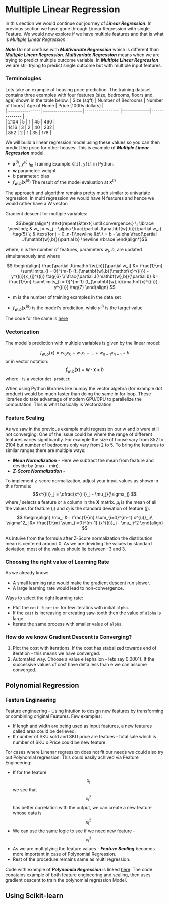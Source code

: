 # Multiple Linear Regression
In this section we would continue our journey of ***Linear Regression***. In previous section we have gone through Linear Regression with single Feature. We would now explore if we have multiple features and that is what is *Multiple Linear Regression*.

***Note*** Do not confuse with ***Multivariate Regression*** which is different than ***Multiple Linear Regression***. ***Multivariate Regression*** means when we are trying to predict multiple outcome variable. In ***Multiple Linear Regression*** we are still trying to predict single outcome but with multiple input features.

### Terminologies
Lets take an example of housing price prediction. The training dataset contains three examples with four features (size, bedrooms, floors and, age) shown in the table below.
| Size (sqft) | Number of Bedrooms  | Number of floors | Age of  Home | Price (1000s dollars)  |   
| ----------------| ------------------- |----------------- |--------------|-------------- |  
| 2104            | 5                   | 1                | 45           | 460           |  
| 1416            | 3                   | 2                | 40           | 232           |  
| 852             | 2                   | 1                | 35           | 178           |  

We will build a linear regression model using these values so you can then predict the price for other houses. This is example of ***Multiple Linear Regression*** model.

* $\mathbf{x}^{(i)}$, $y^{(i)}$ $i_{th}$ Training Example  `X[i]`, `y[i]` in Python.
* $\mathbf{w}$   parameter: weight
* $b$           parameter: bias
* $f_{\mathbf{w},b}(\mathbf{x}^{(i)})$ The result of the model evaluation at $\mathbf{x}^{(i)}$

The approach and algorithm remains pretty much similar to univariate regression. In multi regression we would have N features and hence we would rather have a W vector:

Gradient descent for multiple variables:

$$\begin{align*} \text{repeat}&\text{ until convergence:} \; \lbrace \newline\;
& w_j = w_j -  \alpha \frac{\partial J(\mathbf{w},b)}{\partial w_j} \tag{5}  \; & \text{for j = 0..n-1}\newline
&b\ \ = b -  \alpha \frac{\partial J(\mathbf{w},b)}{\partial b}  \newline \rbrace
\end{align*}$$

where, n is the number of features, parameters $w_j$,  $b$, are updated simultaneously and where  

$$
\begin{align}
\frac{\partial J(\mathbf{w},b)}{\partial w_j}  &= \frac{1}{m} \sum\limits_{i = 0}^{m-1} (f_{\mathbf{w},b}(\mathbf{x}^{(i)}) - y^{(i)})x_{j}^{(i)} \tag{6}  \\
\frac{\partial J(\mathbf{w},b)}{\partial b}  &= \frac{1}{m} \sum\limits_{i = 0}^{m-1} (f_{\mathbf{w},b}(\mathbf{x}^{(i)}) - y^{(i)}) \tag{7}
\end{align}
$$
* m is the number of training examples in the data set

    
*  $f_{\mathbf{w},b}(\mathbf{x}^{(i)})$ is the model's prediction, while $y^{(i)}$ is the target value

The code for the same is [here]()

### Vectorization
The model's prediction with multiple variables is given by the linear model:

$$f_{\mathbf{w},b}(\mathbf{x}) =  w_0x_0 + w_1x_1 +... + w_{n-1}x_{n-1} + b $$
or in vector notation:
$$f_{\mathbf{w},b}(\mathbf{x}) = \mathbf{w} \cdot \mathbf{x} + b $$ 
where $\cdot$ is a vector `dot product`

When using Python libraries like numpy the vector algebra (for example dot product) would be much faster than doing the same in for loop. These libraries do take advantage of modern GPU/CPU to parallelize the computation. This is what basically is Vectorization. 

### Feature Scaling
As we saw in the previous example multi regression our w and b were still not converging. One of the issue could be where the range of different features varies significantly. For example the size of house vary from 852 to 2104 but number of bedrooms only vary from 2 to 5.
To bring the features to similar ranges there are multiple ways:
* ***Mean Normalization*** - Here we subtract the mean from feature and devide by (max - min). 
* ***Z-Score Normalization***  - 

To implement z-score normalization, adjust your input values as shown in this formula:
$$x^{(i)}_j = \dfrac{x^{(i)}_j - \mu_j}{\sigma_j} $$ 
where $j$ selects a feature or a column in the $\mathbf{X}$ matrix. $µ_j$ is the mean of all the values for feature (j) and $\sigma_j$ is the standard deviation of feature (j).
$$
\begin{align}
\mu_j &= \frac{1}{m} \sum_{i=0}^{m-1} x^{(i)}_j\\
\sigma^2_j &= \frac{1}{m} \sum_{i=0}^{m-1} (x^{(i)}_j - \mu_j)^2
\end{align}
$$

As intuive from the formula after Z-Score normalization the distribution mean is centered around 0. As we are deviding the values by standard deviation, most of the values should lie between -3 and 3. 

### Choosing the right value of Learning Rate
As we already know:
* A small learning rate would make the gradient descent run slower.
* A large learning rate would lead to non-convergence.

Ways to select the right learning rate:

* Plot the `cost function` for few iteratins with initial `alpha`.
* If the `cost` is increasing or creating saw-tooth then the value of `alpha` is large.
* Iterate the same process with smaller value of `alpha`.

### How do we know Gradient Descent is Converging?
1. Plot the cost with iterations. If the cost has stabalized towards end of iteration - this means we have converged.
2. Automated way. Choose a value e (ephsilon - lets say 0.0001). If the successive values of cost have delta less than e we can assume converged.


## Polynomial Regression

### Feature Engineering
Feature engineering  - Using Intution to design new features by transforming or combining original Features. Few examples:
* If lengh and width are being used as input features, a new features called area could be derieved.
* If number of SKU sold and SKU price are featues - total sale which is number of SKU x Price could be new feature.

For cases where Linenar regression does not fit our needs we could also try out Polynomial regression. This could easily achived via Feature Engineering:

* If for the feature $$x_i$$ we see that $$x_i^2$$ has better correlation with the output, we can create a new feature whose data is $$x_i^2$$
* We can use the same logic to see if we need new feature - $$x_i^3$$
* As we are multiplying the feature values - ***Feature Scaling*** becomes more important in case of Polynomial Regression.
* Rest of the procedure remains same as multi regression.

Code with example of ***Polynomila Regression*** is linked [here](). The code conatains example of both feature engineering and scaling, then uses gradient descent to train the polynomial regression Model.

## Using Scikit-learn

